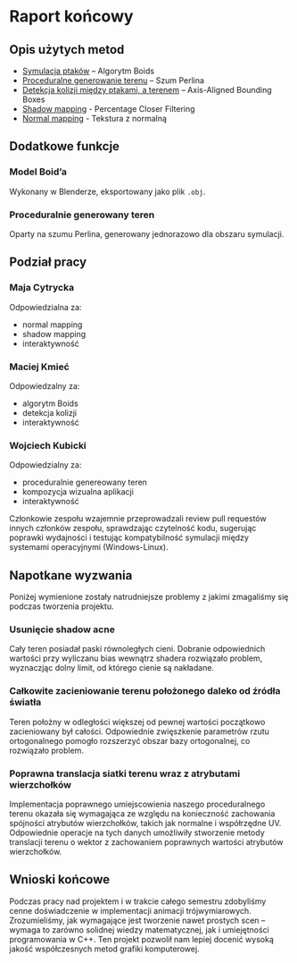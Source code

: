 # Raport końcowy

## Opis użytych metod

- [Symulacja ptaków](https://github.com/kjubik/grk-projekt/blob/dev/cw%207/src/boids/Boid.h) – Algorytm Boids
- [Proceduralne generowanie terenu](https://github.com/kjubik/grk-projekt/blob/dev/cw%207/src/boids/Terrain.h) – Szum Perlina
- [Detekcja kolizji między ptakami, a terenem](https://github.com/kjubik/grk-projekt/blob/dev/cw%207/src/boids/Boid.h#L113) – Axis-Aligned Bounding Boxes
- [Shadow mapping](https://github.com/kjubik/grk-projekt/tree/dev/cw%207/shaders) - Percentage Closer Filtering 
- [Normal mapping](https://github.com/kjubik/grk-projekt/tree/dev/cw%207/shaders) - Tekstura z normalną 

## Dodatkowe funkcje
### Model Boid’a
Wykonany w Blenderze, eksportowany jako plik `.obj`.
### Proceduralnie generowany teren
Oparty na szumu Perlina, generowany jednorazowo dla obszaru symulacji.

## Podział pracy
### Maja Cytrycka
Odpowiedzialna za:
- normal mapping
- shadow mapping
- interaktywność
### Maciej Kmieć
Odpowiedzalny za:
- algorytm Boids
- detekcja kolizji
- interaktywność
### Wojciech Kubicki
Odpowiedzialny za:
- proceduralnie genereowany teren
- kompozycja wizualna aplikacji
- interaktywność

Członkowie zespołu wzajemnie przeprowadzali review pull requestów innych członków zespołu, sprawdzając czytelność kodu, sugerując poprawki wydajności i testując kompatybilność symulacji między systemami operacyjnymi (Windows-Linux).

## Napotkane wyzwania
Poniżej wymienione zostały natrudniejsze problemy z jakimi zmagaliśmy się podczas tworzenia projektu.
### Usunięcie shadow acne
Cały teren posiadał paski równoległych cieni. Dobranie odpowiednich wartości przy wyliczanu bias wewnątrz shadera rozwiązało problem, wyznaczjąc dolny limit, od którego cienie są nakładane.
### Całkowite zacieniowanie terenu położonego daleko od źródła światła
Teren położny w odległości większej od pewnej wartości początkowo zacieniowany był całości. Odpowiednie zwięszkenie parametrów rzutu ortogonalnego pomogło rozszerzyć obszar bazy ortogonalnej, co rozwiązało problem.
### Poprawna translacja siatki terenu wraz z atrybutami wierzchołków
Implementacja poprawnego umiejscowienia naszego proceduralnego terenu okazała się wymagająca ze względu na konieczność zachowania spójności atrybutów wierzchołków, takich jak normalne i współrzędne UV. Odpowiednie operacje na tych danych umożliwiły stworzenie metody translacji terenu o wektor z zachowaniem poprawnych wartości atrybutów wierzchołków.
## Wnioski końcowe
Podczas pracy nad projektem i w trakcie całego semestru zdobyliśmy cenne doświadczenie w implementacji animacji trójwymiarowych. Zrozumieliśmy, jak wymagające jest tworzenie nawet prostych scen – wymaga to zarówno solidnej wiedzy matematycznej, jak i umiejętności programowania w C++. Ten projekt pozwolił nam lepiej docenić wysoką jakość współczesnych metod grafiki komputerowej.

